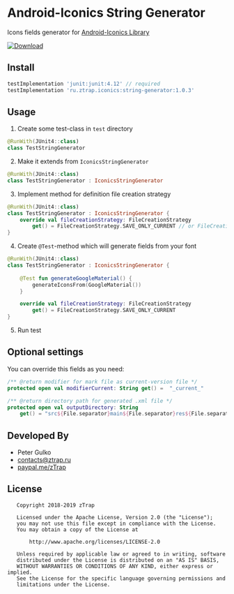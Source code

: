 # Android-Iconics String Generator
Icons fields generator for [Android-Iconics Library](https://github.com/mikepenz/Android-Iconics)

[ ![Download](https://api.bintray.com/packages/ztrap/maven/string-generator/images/download.svg) ](https://bintray.com/ztrap/maven/string-generator/_latestVersion)

## Install

```gradle
testImplementation 'junit:junit:4.12' // required
testImplementation 'ru.ztrap.iconics:string-generator:1.0.3'
```

## Usage

1. Create some test-class in `test` directory

```kotlin
@RunWith(JUnit4::class)
class TestStringGenerator
```

2. Make it extends from `IconicsStringGenerator`

```kotlin
@RunWith(JUnit4::class)
class TestStringGenerator : IconicsStringGenerator
```

3. Implement method for definition file creation strategy

```kotlin
@RunWith(JUnit4::class)
class TestStringGenerator : IconicsStringGenerator {
    override val fileCreationStrategy: FileCreationStrategy 
        get() = FileCreationStrategy.SAVE_ONLY_CURRENT // or FileCreationStrategy.SAVE_OLD
}
```

4. Create `@Test`-method which will generate fields from your font

```kotlin
@RunWith(JUnit4::class)
class TestStringGenerator : IconicsStringGenerator {
    
    @Test fun generateGoogleMaterial() {
        generateIconsFrom(GoogleMaterial())
    }

    override val fileCreationStrategy: FileCreationStrategy 
        get() = FileCreationStrategy.SAVE_ONLY_CURRENT
}
```

5. Run test

## Optional settings

You can override this fields as you need:

```kotlin
/** @return modifier for mark file as current-version file */
protected open val modifierCurrent: String get() =  "_current_"

/** @return directory path for generated .xml file */
protected open val outputDirectory: String
    get() = "src${File.separator}main${File.separator}res${File.separator}values"
```

## Developed By

 - Peter Gulko
 - contacts@ztrap.ru
 - [paypal.me/zTrap](https://www.paypal.me/zTrap)

## License

       Copyright 2018-2019 zTrap

       Licensed under the Apache License, Version 2.0 (the "License");
       you may not use this file except in compliance with the License.
       You may obtain a copy of the License at

           http://www.apache.org/licenses/LICENSE-2.0

       Unless required by applicable law or agreed to in writing, software
       distributed under the License is distributed on an "AS IS" BASIS,
       WITHOUT WARRANTIES OR CONDITIONS OF ANY KIND, either express or implied.
       See the License for the specific language governing permissions and
       limitations under the License.
